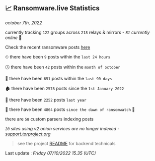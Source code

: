 
## 📈 Ransomware.live Statistics
_october 7th, 2022_

currently tracking `122` groups across `218` relays & mirrors - _`81` currently online_ 📡

Check the recent ransomware posts [here](https://www.ransomware.live/#/recentposts)


⏲ there have been `9` posts within the `last 24 hours`

🕓 there have been `42` posts within the `month of october`

📅 there have been `651` posts within the `last 90 days`

🏚 there have been `2578` posts since the `1st January 2022`

🚀 there have been `2252` posts `last year`

🦕 there have been `4864` posts `since the dawn of ransomwatch` 🐣

there are `58` custom parsers indexing posts

_`20` sites using v2 onion services are no longer indexed - [support.torproject.org](https://support.torproject.org/onionservices/v2-deprecation/)_

> see the project [README](https://github.com/jmousqueton/ransomwatch#readme) for backend technicals



Last update : _Friday 07/10/2022 15.35 (UTC)_

